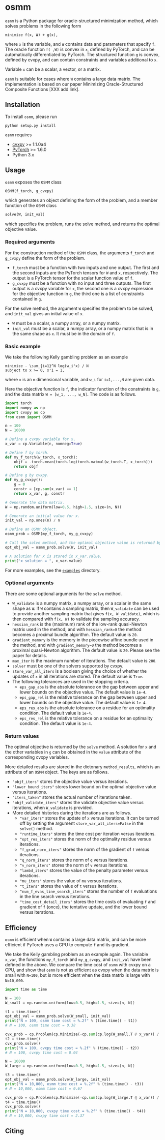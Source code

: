 # osmm
`osmm` is a Python package for oracle-structured minimization method, which solves problems in the following form
```
minimize f(x, W) + g(x),
```
where `x` is the variable, and `W` contains data and parameters that specify `f`. 
The oracle function `f( ,W)` is convex in `x`, defined by PyTorch, and can be automatically differentiated by PyTorch. 
The structured function `g` is convex, defined by cvxpy, and can contain constraints and variables additional to `x`.

Variable `x` can be a scalar, a vector, or a matrix.

`osmm` is suitable for cases where `W` contains a large data matrix.
The implementation is based on our paper Minimizing Oracle-Structured Composite Functions [XXX add link].

## Installation
To install `osmm`, please run 
```
python setup.py install
```

`osmm` requires
* [cvxpy](https://github.com/cvxgrp/cvxpy) >= 1.1.0a4
* [PyTorch](https://pytorch.org/) >= 1.6.0
* Python 3.x

## Usage
`osmm` exposes the `OSMM` class 
```python
OSMM(f_torch, g_cvxpy)
```
which generates an object defining the form of the problem, and a member function of the `OSMM` class
```python
solve(W, init_val)
```
which specifies the problem, runs the solve method, and returns the optimal objective value.

### Required arguments
For the construction method of the `OSMM` class, the arguments `f_torch` and `g_cvxpy` define the form of the problem.
* `f_torch` must be a function with two inputs and one output. The first and the second inputs are the PyTorch tensors for `W` and `x`, respectively. The output is a PyTorch tensor for the scalar function value of `f`.
* `g_cvxpy` must be a function with no input and three outputs. The first output is a cvxpy variable for `x`, the second one is a cvxpy expression for the objective function in `g`, the third one is a list of constraints contained in `g`.

For the solve method, the argument `W` specifies the problem to be solved, and `init_val` gives an initial value of `x`.
* `W` must be a scalar, a numpy array, or a numpy matrix.
* `init_val` must be a scalar, a numpy array, or a numpy matrix that is in the same shape as `x`. It must be in the domain of `f`.

### Basic example
We take the following Kelly gambling problem as an example
```
minimize - \sum_{i=1}^N log(w_i'x) / N
subject to x >= 0, x'1 = 1,
```
where `x` is an `n` dimensional variable, and `w_i` for `i=1,...,N` are given data.

Here the objective function is `f`, the indicator function of the constraints is `g`, and the data matrix `W = [w_1, ..., w_N]`.
The code is as follows.
```python
import torch
import numpy as np
import cvxpy as cp
from osmm import OSMM

n = 100
N = 10000

# Define a cvxpy variable for x.
x_var = cp.Variable(n, nonneg=True)

# Define f by torch.
def my_f_torch(w_torch, x_torch):
    objf = -torch.mean(torch.log(torch.matmul(w_torch.T, x_torch)))
    return objf

# Define g by cvxpy.
def my_g_cvxpy():
    g = 0
    constr = [cp.sum(x_var) == 1]
    return x_var, g, constr

# Generate the data matrix.
W = np.random.uniform(low=0.5, high=1.5, size=(n, N))

# Generate an initial value for x.
init_val = np.ones(n) / n

# Define an OSMM object.
osmm_prob = OSMM(my_f_torch, my_g_cvxpy)

# Call the solve method, and the optimal objective value is returned by it.
opt_obj_val = osmm_prob.solve(W, init_val)

# A solution for x is stored in x_var.value.
print("x solution = ", x_var.value)
```

For more examples, see the [`examples`](examples/) directory.

### Optional arguments
There are some optional arguments for the `solve` method.
* `W_validate` is a numpy matrix, a numpy array, or a scalar in the same shape as `W`. If `W` contains a sampling matrix, then `W_validate` can be used to provide another sampling matrix that gives `f(x, W_validate)`, which is then compared with `f(x, W)` to validate the sampling accuracy.
* `hessian_rank` is the (maximum) rank of the low-rank quasi-Newton matrix used in the method, and with `hessian_rank=0` the method becomes a proximal bundle algorithm. The default value is `20`.
*  `gradient_memory` is the memory in the piecewise affine bundle used in the method, and with `gradient_memory=0` the method becomes a proximal quasi-Newton algorithm. The default value is `20`. Please see the paper for details.
* `max_iter` is the maximum number of iterations. The default value is `200`.
* `solver` must be one of the solvers supported by cvxpy.
* `store_var_all_iters` is a boolean giving the choice of whether the updates of `x` in all iterations are stored. The default value is `True`.
* The following tolerances are used in the stopping criteria.
    * `eps_gap_abs` is the absolute tolerance on the gap between upper and lower bounds on the objective value. The default value is `1e-4`.
    * `eps_gap_rel` is the relative tolerance on the gap between upper and lower bounds on the objective value. The default value is `1e-4`.
    * `eps_res_abs` is the absolute tolerance on a residue for an optimality condition. The default value is `1e-4`.
    * `eps_res_rel` is the relative tolerance on a residue for an optimality condition. The default value is `1e-4`.

### Return values
The optimal objective is returned by the `solve` method.
A solution for `x` and the other variables in `g` can be obtained in the `value` attribute of the corresponding cvxpy variables.

More detailed results are stored in the dictonary `method_results`, which is an attribute of an `OSMM` object. The keys are as follows.
* `"objf_iters"` stores the objective value versus iterations.
* `"lower_bound_iters"` stores lower bound on the optimal objective value versus iterations.
* `"iters_taken"` stores the actual number of iterations taken.
* `"objf_validate_iters"` stores the validate objective value versus iterations, when `W_validate` is provided.
* More detailed histories during the iterations are as follows.
  * `"var_iters"` stores the update of `x` versus iterations. It can be turned off by setting the argument `store_var_all_iters=False` in the `solve()` method.
  * `"runtime_iters"` stores the time cost per iteration versus iterations.
  * `"opt_res_iters"` stores the norm of the optimality residue versus iterations.
  * `"f_grad_norm_iters"` stores the norm of the gradient of `f` versus iterations.
  * `"q_norm_iters"` stores the norm of `q` versus iterations.
  * `"v_norm_iters"` stores the norm of `v` versus iterations.
  * `"lambd_iters"` stores the value of the penalty parameter versus iterations.
  * `"mu_iters"` stores the value of `mu` versus iterations.
  * `"t_iters"` stores the value of `t` versus iterations.
  * `"num_f_evas_line_search_iters"` stores the number of `f` evaluations in the line search versus iterations.
  * `"time_cost_detail_iters"` stores the time costs of evaluating `f` and gradient of `f` (once), the tentative update, and the lower bound versus iterations.

## Efficiency
`osmm` is efficient when `W` contains a large data matrix, and can be more efficient if PyTorch uses a GPU to compute `f` and its gradient.

We take the Kelly gambling problem as an example again. 
The variable `x_var`, the functions `my_f_torch` and `my_g_cvxpy`, and `init_val` have been defined in the above.
We compare the time cost of `osmm` with cvxpy on a CPU, and show that `osmm` is not as efficient as cvxpy when the data matrix is small with `N=100`,
but is more efficient when the data matrix is large with `N=10,000`.

```python
import time as time

N = 100
W_small = np.random.uniform(low=0.5, high=1.5, size=(n, N))

t1 = time.time()
opt_obj_val = osmm_prob.solve(W_small, init_val)
print("N = 100, osmm time cost = %.2f" % (time.time() - t1))
# N = 100, osmm time cost = 0.38

cvx_prob = cp.Problem(cp.Minimize(-cp.sum(cp.log(W_small.T @ x_var)) / N), [cp.sum(x_var) == 1])
t2 = time.time()
cvx_prob.solve()
print("N = 100, cvxpy time cost = %.2f" % (time.time() - t2))
# N = 100, cvxpy time cost = 0.04

N = 10000
W_large = np.random.uniform(low=0.5, high=1.5, size=(n, N))

t3 = time.time()
opt_obj_val = osmm_prob.solve(W_large, init_val)
print("N = 10,000, osmm time cost = %.2f" % (time.time() - t3))
# N = 10,000, osmm time cost = 0.67

cvx_prob = cp.Problem(cp.Minimize(-cp.sum(cp.log(W_large.T @ x_var)) / N), [cp.sum(x_var) == 1])
t4 = time.time()
cvx_prob.solve()
print("N = 10,000, cvxpy time cost = %.2f" % (time.time() - t4))
# N = 10,000, cvxpy time cost = 2.37
```
## Citing
